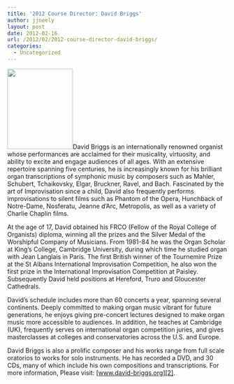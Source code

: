 ```yaml
---
title: '2012 Course Director: David Briggs'
author: jjneely
layout: post
date: 2012-02-16
url: /2012/02/2012-course-director-david-briggs/
categories:
  - Uncategorized
---
```

[<img class="alignleft size-full wp-image-318" title="david-briggs-scaled" src="/wp-content/uploads/2011/09/david-briggs-scaled.jpg" alt="" width="150" height="184" />][1]David Briggs is an internationally renowned organist whose performances are acclaimed for their musicality, virtuosity, and ability to excite and engage audiences of all ages. With an extensive repertoire spanning five centuries, he is increasingly known for his brilliant organ transcriptions of symphonic music by composers such as Mahler, Schubert, Tchaikovsky, Elgar, Bruckner, Ravel, and Bach. Fascinated by the art of Improvisation since a child, David also frequently performs improvisations to silent films such as Phantom of the Opera, Hunchback of Notre-Dame, Nosferatu, Jeanne d’Arc, Metropolis, as well as a variety of Charlie Chaplin films.

At the age of 17, David obtained his FRCO (Fellow of the Royal College of Organists) diploma, winning all the prizes and the Silver Medal of the Worshipful Company of Musicians. From 1981-84 he was the Organ Scholar at King’s College, Cambridge University, during which time he studied organ with Jean Langlais in Paris. The first British winner of the Tournemire Prize at the St Albans International Improvisation Competition, he also won the first prize in the International Improvisation Competition at Paisley. Subsequently David held positions at Hereford, Truro and Gloucester Cathedrals.

David’s schedule includes more than 60 concerts a year, spanning several continents. Deeply committed to making organ music vibrant for future generations, he enjoys giving pre-concert lectures designed to make organ music more accessible to audiences. In addition, he teaches at Cambridge (UK), frequently serves on international organ competition juries, and gives masterclasses at colleges and conservatories across the U.S. and Europe.

David Briggs is also a prolific composer and his works range from full scale oratorios to works for solo instruments. He has recorded a DVD, and 30 CDs, many of which include his own compositions and transcriptions. For more information, Please visit: [www.david-briggs.org][2].

[1]: /wp-content/uploads/2011/09/david-briggs-scaled.jpg
[2]: http://www.david-briggs.org
